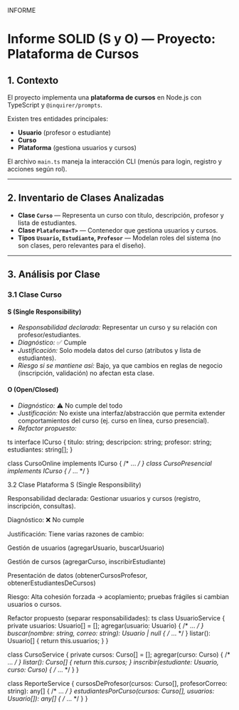 INFORME 
# Informe SOLID (S y O) — Proyecto: Plataforma de Cursos

## 1. Contexto
El proyecto implementa una **plataforma de cursos** en Node.js con TypeScript y `@inquirer/prompts`.

Existen tres entidades principales:
- **Usuario** (profesor o estudiante)
- **Curso**
- **Plataforma** (gestiona usuarios y cursos)

El archivo `main.ts` maneja la interacción CLI (menús para login, registro y acciones según rol).

---

## 2. Inventario de Clases Analizadas
- **Clase `Curso`** — Representa un curso con título, descripción, profesor y lista de estudiantes.  
- **Clase `Plataforma<T>`** — Contenedor que gestiona usuarios y cursos.  
- **Tipos `Usuario`, `Estudiante`, `Profesor`** — Modelan roles del sistema (no son clases, pero relevantes para el diseño).  

---
## 3. Análisis por Clase

### 3.1 Clase Curso

#### S (Single Responsibility)
- *Responsabilidad declarada:* Representar un curso y su relación con profesor/estudiantes.  
- *Diagnóstico:* ✅ Cumple  
- *Justificación:* Solo modela datos del curso (atributos y lista de estudiantes).  
- *Riesgo si se mantiene así:* Bajo, ya que cambios en reglas de negocio (inscripción, validación) no afectan esta clase.  

#### O (Open/Closed)
- *Diagnóstico:* ⚠️ No cumple del todo  
- *Justificación:* No existe una interfaz/abstracción que permita extender comportamientos del curso (ej. curso en línea, curso presencial).  
- *Refactor propuesto:*

ts
interface ICurso {
  titulo: string;
  descripcion: string;
  profesor: string;
  estudiantes: string[];
}

class CursoOnline implements ICurso { /* ... */ }
class CursoPresencial implements ICurso { /* ... */ }

3.2 Clase Plataforma<T>
S (Single Responsibility)

Responsabilidad declarada: Gestionar usuarios y cursos (registro, inscripción, consultas).

Diagnóstico: ❌ No cumple

Justificación: Tiene varias razones de cambio:

Gestión de usuarios (agregarUsuario, buscarUsuario)

Gestión de cursos (agregarCurso, inscribirEstudiante)

Presentación de datos (obtenerCursosProfesor, obtenerEstudiantesDeCursos)

Riesgo: Alta cohesión forzada → acoplamiento; pruebas frágiles si cambian usuarios o cursos.

Refactor propuesto (separar responsabilidades):
ts
class UsuarioService {
  private usuarios: Usuario[] = [];
  agregar(usuario: Usuario) { /* ... */ }
  buscar(nombre: string, correo: string): Usuario | null { /* ... */ }
  listar(): Usuario[] { return this.usuarios; }
}

class CursoService {
  private cursos: Curso[] = [];
  agregar(curso: Curso) { /* ... */ }
  listar(): Curso[] { return this.cursos; }
  inscribir(estudiante: Usuario, curso: Curso) { /* ... */ }
}

class ReporteService {
  cursosDeProfesor(cursos: Curso[], profesorCorreo: string): any[] { /* ... */ }
  estudiantesPorCurso(cursos: Curso[], usuarios: Usuario[]): any[] { /* ... */ }
}